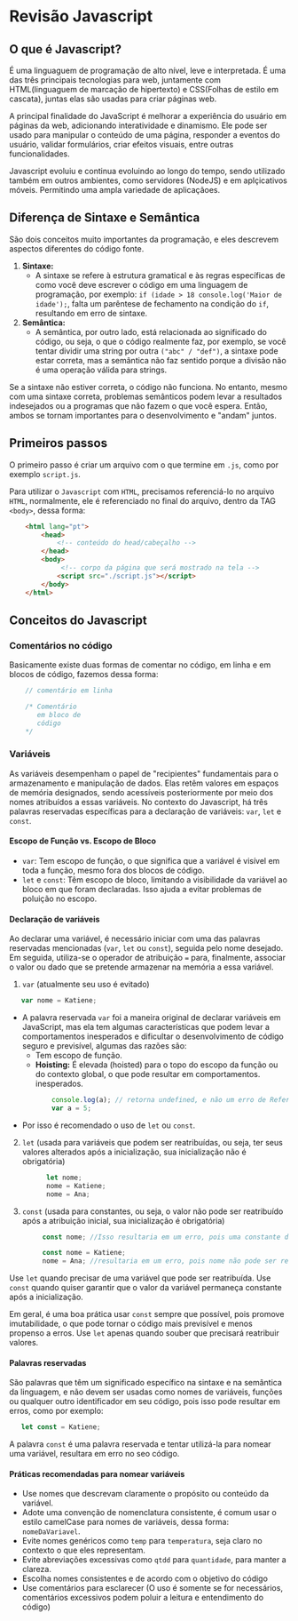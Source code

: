 # Revisão Javascript

## O que é Javascript?

É uma linguaguem de programação de alto nível, leve e interpretada. É uma das três principais tecnologias para web, juntamente com HTML(linguaguem de marcação de hipertexto) e CSS(Folhas de estilo em cascata), juntas elas são usadas para criar páginas web.

A principal finalidade do JavaScript é melhorar a experiência do usuário em páginas da web, adicionando interatividade e dinamismo. Ele pode ser usado para manipular o conteúdo de uma página, responder a eventos do usuário, validar formulários, criar efeitos visuais, entre outras funcionalidades.

Javascript evoluiu e continua evoluindo ao longo do tempo, sendo utilizado também em outros ambientes, como servidores (NodeJS) e em aplçicativos móveis. Permitindo uma ampla variedade de aplicaçãoes. 

## Diferença de Sintaxe e Semântica

São dois conceitos muito importantes da programação, e eles descrevem aspectos diferentes do código fonte.

1. **Sintaxe:**
   -  A sintaxe se refere à estrutura gramatical e às regras específicas de como você deve escrever o código em uma linguagem de programação, por exemplo: `if (idade > 18 console.log('Maior de idade');`, falta um parêntese de fechamento na condição do `if`, resultando em erro de sintaxe.
2. **Semântica:**
   - A semântica, por outro lado, está relacionada ao significado do código, ou seja, o que o código realmente faz, por exemplo, se você tentar dividir uma string por outra `("abc" / "def")`, a sintaxe pode estar correta, mas a semântica não faz sentido porque a divisão não é uma operação válida para strings.

Se a sintaxe não estiver correta, o código não funciona. No entanto, mesmo com uma sintaxe correta, problemas semânticos podem levar a resultados indesejados ou a programas que não fazem o que você espera. Então, ambos se tornam importantes para o desenvolvimento e "andam" juntos.

## Primeiros passos

O primeiro passo é criar um arquivo com o que termine em `.js`, como por exemplo `script.js`.

Para utilizar o `Javascript` com `HTML`, precisamos referenciá-lo no arquivo `HTML`, normalmente, ele é referenciado no final do arquivo, dentro da TAG `<body>`, dessa forma:

```HTML
    <html lang="pt">
        <head>
            <!-- conteúdo do head/cabeçalho -->
        </head>
        <body> 
             <!-- corpo da página que será mostrado na tela -->
            <script src="./script.js"></script>
        </body>
    </html>
```

## Conceitos do Javascript

### Comentários no código

Basicamente existe duas formas de comentar no código, em linha e em blocos de código, fazemos dessa forma: 

```Javascript
    // comentário em linha

    /* Comentário
       em bloco de 
       código
    */
```

### Variáveis

As variáveis desempenham o papel de "recipientes" fundamentais para o armazenamento e manipulação de dados. Elas retêm valores em espaços de memória designados, sendo acessíveis posteriormente por meio dos nomes atribuídos a essas variáveis. No contexto do Javascript, há três palavras reservadas específicas para a declaração de variáveis: `var`, `let` e `const`.

#### Escopo de Função vs. Escopo de Bloco
- `var`: Tem escopo de função, o que significa que a variável é visível em toda a função, mesmo fora dos blocos de código.
- `let` e `const`: Têm escopo de bloco, limitando a visibilidade da variável ao bloco em que foram declaradas. Isso ajuda a evitar problemas de poluição no escopo.

#### Declaração de variáveis 
Ao declarar uma variável, é necessário iniciar com uma das palavras reservadas mencionadas (`var`, `let` ou `const`), seguida pelo nome desejado. Em seguida, utiliza-se o operador de atribuição `=` para, finalmente, associar o valor ou dado que se pretende armazenar na memória a essa variável.

1. `var` (atualmente seu uso é evitado) 
```Javascript
   var nome = Katiene;
```
- A palavra reservada `var` foi a maneira original de declarar variáveis em JavaScript, mas ela tem algumas características que podem levar a comportamentos inesperados e dificultar o desenvolvimento de código seguro e previsível, algumas das razões são:  
   - Tem escopo de função.
   - **Hoisting:** É elevada (hoisted) para o topo do escopo da função ou do contexto global, o que pode resultar em comportamentos. inesperados.
     ```javascript
         console.log(a); // retorna undefined, e não um erro de ReferenceError
         var a = 5;
     ```
- Por isso é recomendado o uso de `let` ou `const`.
2. `let` (usada para variáveis que podem ser reatribuídas, ou seja, ter seus valores alterados após a inicialização, sua inicialização  não é obrigatória)
   ```javascript
         let nome;
         nome = Katiene;
         nome = Ana;
     ```
3. `const` (usada para constantes, ou seja, o valor não pode ser reatribuído após a atribuição inicial, sua inicialização é obrigatória)
    ```javascript
         const nome; //Isso resultaria em um erro, pois uma constante deve ser inicializada
    
         const nome = Katiene;
         nome = Ana; //resultaria em um erro, pois nome não pode ser reatribuído 
     ```
    
Use `let` quando precisar de uma variável que pode ser reatribuída. Use `const` quando quiser garantir que o valor da variável permaneça constante após a inicialização.

Em geral, é uma boa prática usar `const` sempre que possível, pois promove imutabilidade, o que pode tornar o código mais previsível e menos propenso a erros. Use `let` apenas quando souber que precisará reatribuir valores.

#### Palavras reservadas
São palavras que têm um significado específico na sintaxe e na semântica da linguagem, e não devem ser usadas como nomes de variáveis, funções ou qualquer outro identificador em seu código, pois isso pode resultar em erros, como por exemplo:
```javascript
   let const = Katiene;
```
A palavra `const` é uma palavra reservada e tentar utilizá-la para nomear uma variável, resultara em erro no seo código. 

#### Práticas recomendadas para nomear variáveis 

- Use nomes que descrevam claramente o propósito ou conteúdo da variável.
- Adote uma convenção de nomenclatura consistente, é comum usar o estilo camelCase para nomes de variáveis, dessa forma: `nomeDaVariavel`.
- Evite nomes genéricos como `temp` para `temperatura`, seja claro no contexto o que eles representam.
- Evite abreviações excessivas como `qtdd` para `quantidade`, para manter a clareza.
- Escolha nomes consistentes e de acordo com o objetivo do código
- Use comentários para esclarecer (O uso é somente se for necessários, comentários excessivos podem poluir a leitura e entendimento do código)
